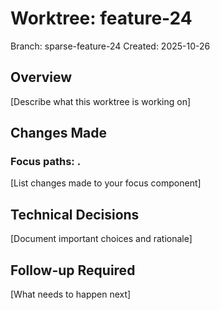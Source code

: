 # Worktree: feature-24
Branch: sparse-feature-24
Created: 2025-10-26

## Overview
[Describe what this worktree is working on]

## Changes Made
### Focus paths: .
[List changes made to your focus component]

## Technical Decisions
[Document important choices and rationale]

## Follow-up Required
[What needs to happen next]
